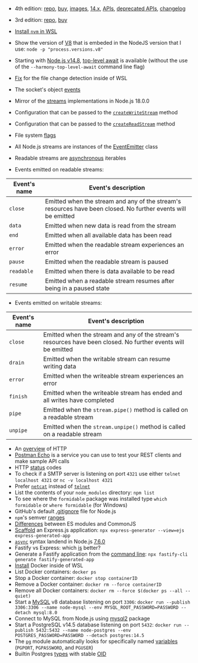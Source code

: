 - 4th edition: [repo](https://github.com/PacktPublishing/Node.js-14-Cookbook), [buy](https://www.packtpub.com/product/node-cookbook-fourth-edition/9781838558758), [images](https://static.packt-cdn.com/downloads/9781838558758_ColorImages.pdf), [14.x](https://github.com/nodejs/release#release-schedule), [APIs](https://nodejs.org/dist/latest-v14.x/docs/api/all.html), [deprecated APIs](https://nodejs.org/dist/latest-v14.x/docs/api/deprecations.html), [changelog](https://github.com/nodejs/node/blob/main/doc/changelogs/CHANGELOG_V14.md)
- 3rd edition: [repo](https://github.com/PacktPublishing/Node-Cookbook-3rd-Ed), [buy](https://www.packtpub.com/product/node-cookbook-third-edition/9781785880087)
- [Install `nvm` in WSL](https://github.com/nvm-sh/nvm#install--update-script)
- Show the version of [V8](https://nodejs.dev/learn/the-v8-javascript-engine) that is embeded in the NodeJS version that I use: `node -p "process.versions.v8"`
- Starting with [Node.js v14.8](https://nodejs.org/en/blog/release/v14.8.0), [top-level await](https://github.com/tc39/proposal-top-level-await) is available (without the use of the `--harmony-top-level-await` command line flag)
- [Fix](https://stackoverflow.com/a/69277786/1904223) for the file change detection inside of WSL
- The socket's object [events](https://static.packt-cdn.com/downloads/9781838558758_ColorImages.pdf#page=9)
- Mirror of the [streams](https://github.com/nodejs/readable-stream) implementations in Node.js 18.0.0
- Configuration that can be passed to the [`createWriteStream`](https://static.packt-cdn.com/downloads/9781838558758_ColorImages.pdf#page=11) method
- Configuration that can be passed to the [`createReadStream`](https://static.packt-cdn.com/downloads/9781838558758_ColorImages.pdf#page=12) method
- File system [flags](https://nodejs.org/api/fs.html#fs_file_system_flags)
- All Node.js streams are instances of the [EventEmitter](https://nodejs.org/api/events.html#events_class_eventemitter) class
- Readable streams are [asynchronous](https://developer.mozilla.org/en-US/docs/Web/JavaScript/Reference/Statements/for-await...of) iterables

- Events emitted on readable streams: 

| Event's name | Event's description                                                                                           |
| ------------ | ------------------------------------------------------------------------------------------------------------- |
| `close`      | Emitted when the stream and any of the stream's resources have been closed. No further events will be emitted |
| `data`       | Emitted when new data is read from the stream                                                                 |
| `end`        | Emitted when all available data has been read                                                                 |
| `error`      | Emitted when the readable stream experiences an error                                                         |
| `pause`      | Emitted when the readable stream is paused                                                                    |
| `readable`   | Emitted when there is data available to be read                                                               |
| `resume`     | Emitted when a readable stream resumes after being in a paused state                                          |


- Events emitted on writable streams:

| Event's name | Event's description                                                                                           |
| ------------ | ------------------------------------------------------------------------------------------------------------- |
| `close`      | Emitted when the stream and any of the stream's resources have been closed. No further events will be emitted |
| `drain`      | Emitted when the writable stream can resume writing data                                                      |
| `error`      | Emitted when the writeable stream experiences an error                                                        |
| `finish`     | Emitted when the writeable stream has ended and all writes have completed                                     |
| `pipe`       | Emitted when the `stream.pipe()` method is called on a readable stream                                        |
| `unpipe`     | Emitted when the `stream.unpipe()` method is called on a readable stream                                      |

- An [overview](https://developer.mozilla.org/en-US/docs/Web/HTTP/Overview) of HTTP
- [Postman Echo](https://postman-echo.com) is a service you can use to test your REST clients and make sample API calls
- HTTP [status](https://www.rfc-editor.org/rfc/rfc2616#section-10) codes
- To check if a SMTP server is listening on port `4321` use either `telnet localhost 4321` or `nc -v localhost 4321`
- Prefer [`netcat`](https://blog.benstein.nl/posts/Telnet-is-dead-long-live-netcat) instead of [`telnet`](https://superuser.com/a/1461622)
- List the contents of your `node_modules` directory: `npm list`
- To see where the `formidable` package was installed type `which formidable` or `where formidable` (for Windows) 
- GitHub's default [.gitignore](https://github.com/github/gitignore/blob/main/Node.gitignore) file for Node.js
- `npm`'s semver [ranges](https://docs.npmjs.com/cli/v8/configuring-npm/package-json#dependencies)
- [Differences](https://nodejs.org/api/esm.html#esm_differences_between_es_modules_and_commonjs) between ES modules and CommonJS
- [Scaffold](https://developer.mozilla.org/en-US/docs/Learn/Server-side/Express_Nodejs/skeleton_website#overview) an Express.js application: `npx express-generator --view=ejs express-generated-app`
- [`async`](https://developer.mozilla.org/en-US/docs/Learn/JavaScript/Asynchronous/Promises#async_and_await) syntax landend in Node.js [7.6.0](https://github.com/nodejs/node/blob/main/doc/changelogs/CHANGELOG_V7.md#7.6.0) 
- Fastify vs Express: which [is](https://youtu.be/SlUNZZaZhFU) better? 
- Generate a Fastify application from the [command line](https://github.com/fastify/fastify-cli#usage): `npx fastify-cli generate fastify-generated-app`
- [Install](https://youtu.be/2TKh3aokgec) Docker inside of WSL
- List Docker containers: `docker ps`
- Stop a Docker container: `docker stop containerID`
- Remove a Docker container: `docker rm --force containerID`
- Remove all Docker containers: `docker rm --force $(docker ps --all --quiet)`
- Start a [MySQL](https://geshan.com.np/blog/2022/02/mysql-docker-compose/#run-mysql-with-docker) v8 database listening on port `3306`: `docker run --publish 3306:3306 --name node-mysql --env MYSQL_ROOT_PASSWORD=PASSWORD --detach mysql:8.0`
- Connect to MySQL from Node.js using [mysql2](https://geshan.com.np/blog/2020/11/nodejs-mysql-tutorial/#wire-up-node.js-with-mysql) package
- Start a PostgreSQL v14.5 database listening on port `5432`: `docker run --publish 5432:5432 --name node-postgres --env POSTGRES_PASSWORD=PASSWORD --detach postgres:14.5`
- The [`pg`](https://node-postgres.com/features/connecting#environment-variables) module automatically looks for specifically named [variables](https://www.postgresql.org/docs/current/libpq-envars.html) (`PGPORT`, `PGPASSWORD`, and `PGUSER`)
- Builtin Postgres [types](https://github.com/brianc/node-pg-types/blob/master/lib/builtins.js) with stable [OID](https://www.postgresql.org/docs/current/datatype-oid.html)

